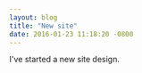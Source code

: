 ```yaml
---
layout: blog
title: "New site"
date: 2016-01-23 11:18:20 -0800
---
```

I've started a new site design.
